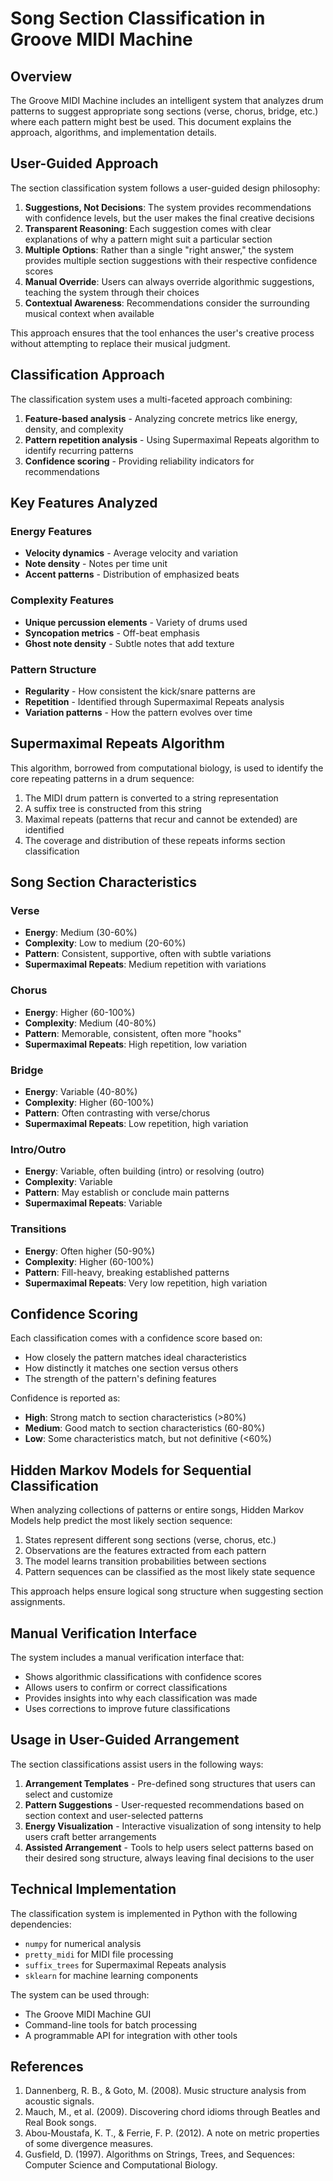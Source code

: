 # Song Section Classification in Groove MIDI Machine

## Overview

The Groove MIDI Machine includes an intelligent system that analyzes drum patterns to suggest appropriate song sections (verse, chorus, bridge, etc.) where each pattern might best be used. This document explains the approach, algorithms, and implementation details.

## User-Guided Approach

The section classification system follows a user-guided design philosophy:

1. **Suggestions, Not Decisions**: The system provides recommendations with confidence levels, but the user makes the final creative decisions
2. **Transparent Reasoning**: Each suggestion comes with clear explanations of why a pattern might suit a particular section
3. **Multiple Options**: Rather than a single "right answer," the system provides multiple section suggestions with their respective confidence scores
4. **Manual Override**: Users can always override algorithmic suggestions, teaching the system through their choices
5. **Contextual Awareness**: Recommendations consider the surrounding musical context when available

This approach ensures that the tool enhances the user's creative process without attempting to replace their musical judgment.

## Classification Approach

The classification system uses a multi-faceted approach combining:

1. **Feature-based analysis** - Analyzing concrete metrics like energy, density, and complexity
2. **Pattern repetition analysis** - Using Supermaximal Repeats algorithm to identify recurring patterns
3. **Confidence scoring** - Providing reliability indicators for recommendations

## Key Features Analyzed

### Energy Features
- **Velocity dynamics** - Average velocity and variation
- **Note density** - Notes per time unit
- **Accent patterns** - Distribution of emphasized beats

### Complexity Features
- **Unique percussion elements** - Variety of drums used
- **Syncopation metrics** - Off-beat emphasis
- **Ghost note density** - Subtle notes that add texture

### Pattern Structure
- **Regularity** - How consistent the kick/snare patterns are
- **Repetition** - Identified through Supermaximal Repeats analysis
- **Variation patterns** - How the pattern evolves over time

## Supermaximal Repeats Algorithm

This algorithm, borrowed from computational biology, is used to identify the core repeating patterns in a drum sequence:

1. The MIDI drum pattern is converted to a string representation
2. A suffix tree is constructed from this string
3. Maximal repeats (patterns that recur and cannot be extended) are identified
4. The coverage and distribution of these repeats informs section classification

## Song Section Characteristics

### Verse
- **Energy**: Medium (30-60%)
- **Complexity**: Low to medium (20-60%)
- **Pattern**: Consistent, supportive, often with subtle variations
- **Supermaximal Repeats**: Medium repetition with variations

### Chorus
- **Energy**: Higher (60-100%)
- **Complexity**: Medium (40-80%)
- **Pattern**: Memorable, consistent, often more "hooks"
- **Supermaximal Repeats**: High repetition, low variation

### Bridge
- **Energy**: Variable (40-80%)
- **Complexity**: Higher (60-100%)
- **Pattern**: Often contrasting with verse/chorus
- **Supermaximal Repeats**: Low repetition, high variation

### Intro/Outro
- **Energy**: Variable, often building (intro) or resolving (outro)
- **Complexity**: Variable
- **Pattern**: May establish or conclude main patterns
- **Supermaximal Repeats**: Variable

### Transitions
- **Energy**: Often higher (50-90%)
- **Complexity**: Higher (60-100%)
- **Pattern**: Fill-heavy, breaking established patterns
- **Supermaximal Repeats**: Very low repetition, high variation

## Confidence Scoring

Each classification comes with a confidence score based on:

- How closely the pattern matches ideal characteristics
- How distinctly it matches one section versus others
- The strength of the pattern's defining features

Confidence is reported as:
- **High**: Strong match to section characteristics (>80%)
- **Medium**: Good match to section characteristics (60-80%)
- **Low**: Some characteristics match, but not definitive (<60%)

## Hidden Markov Models for Sequential Classification

When analyzing collections of patterns or entire songs, Hidden Markov Models help predict the most likely section sequence:

1. States represent different song sections (verse, chorus, etc.)
2. Observations are the features extracted from each pattern
3. The model learns transition probabilities between sections
4. Pattern sequences can be classified as the most likely state sequence

This approach helps ensure logical song structure when suggesting section assignments.

## Manual Verification Interface

The system includes a manual verification interface that:

- Shows algorithmic classifications with confidence scores
- Allows users to confirm or correct classifications
- Provides insights into why each classification was made
- Uses corrections to improve future classifications

## Usage in User-Guided Arrangement

The section classifications assist users in the following ways:

1. **Arrangement Templates** - Pre-defined song structures that users can select and customize
2. **Pattern Suggestions** - User-requested recommendations based on section context and user-selected patterns
3. **Energy Visualization** - Interactive visualization of song intensity to help users craft better arrangements
4. **Assisted Arrangement** - Tools to help users select patterns based on their desired song structure, always leaving final decisions to the user

## Technical Implementation

The classification system is implemented in Python with the following dependencies:
- `numpy` for numerical analysis
- `pretty_midi` for MIDI file processing
- `suffix_trees` for Supermaximal Repeats analysis
- `sklearn` for machine learning components

The system can be used through:
- The Groove MIDI Machine GUI
- Command-line tools for batch processing
- A programmable API for integration with other tools

## References

1. Dannenberg, R. B., & Goto, M. (2008). Music structure analysis from acoustic signals.
2. Mauch, M., et al. (2009). Discovering chord idioms through Beatles and Real Book songs.
3. Abou-Moustafa, K. T., & Ferrie, F. P. (2012). A note on metric properties of some divergence measures.
4. Gusfield, D. (1997). Algorithms on Strings, Trees, and Sequences: Computer Science and Computational Biology.
